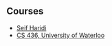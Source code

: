 ## Courses

- [Seif Haridi](https://www.youtube.com/playlist?list=PL700757A5D4B3F368)
- [CS 436, University of Waterloo](https://www.youtube.com/playlist?list=PLawkBQ15NDEkDJ5IyLIJUTZ1rRM9YQq6N)

